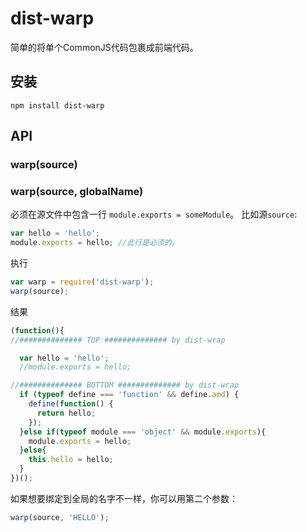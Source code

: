 # dist-warp
简单的将单个CommonJS代码包裹成前端代码。
## 安装

`npm install dist-warp`

## API
### warp(source)
### warp(source, globalName)
必须在源文件中包含一行 `module.exports = someModule`。
比如源`source`:
```js
var hello = 'hello';
module.exports = hello; //此行是必须的。
```
执行
```js
var warp = require('dist-warp');
warp(source);
```
结果
```js
(function(){
//############## TOP ############## by dist-wrap

  var hello = 'hello';
  //module.exports = hello;

//############## BOTTOM ############## by dist-wrap
  if (typeof define === 'function' && define.amd) {
    define(function() {
      return hello;
    });
  }else if(typeof module === 'object' && module.exports){
    module.exports = hello;
  }else{
    this.hello = hello;
  }
})();
```
如果想要绑定到全局的名字不一样，你可以用第二个参数：
```js
warp(source, 'HELLO');
```
